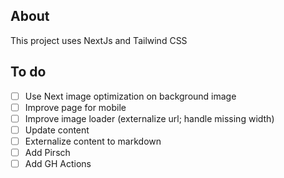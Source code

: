 ## About
This project uses NextJs and Tailwind CSS

## To do

- [ ] Use Next image optimization on background image
- [ ] Improve page for mobile
- [ ] Improve image loader (externalize url; handle missing width)
- [ ] Update content
- [ ] Externalize content to markdown
- [ ] Add Pirsch
- [ ] Add GH Actions
